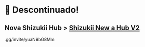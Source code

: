 # 🔴 Descontinuado!
## Nova Shizukii Hub > [Shizukii New a Hub V2](https://github.com/chead-z/lol/blob/main/HubV2.lua)
.gg/invite/yuaN9bG8Mm
